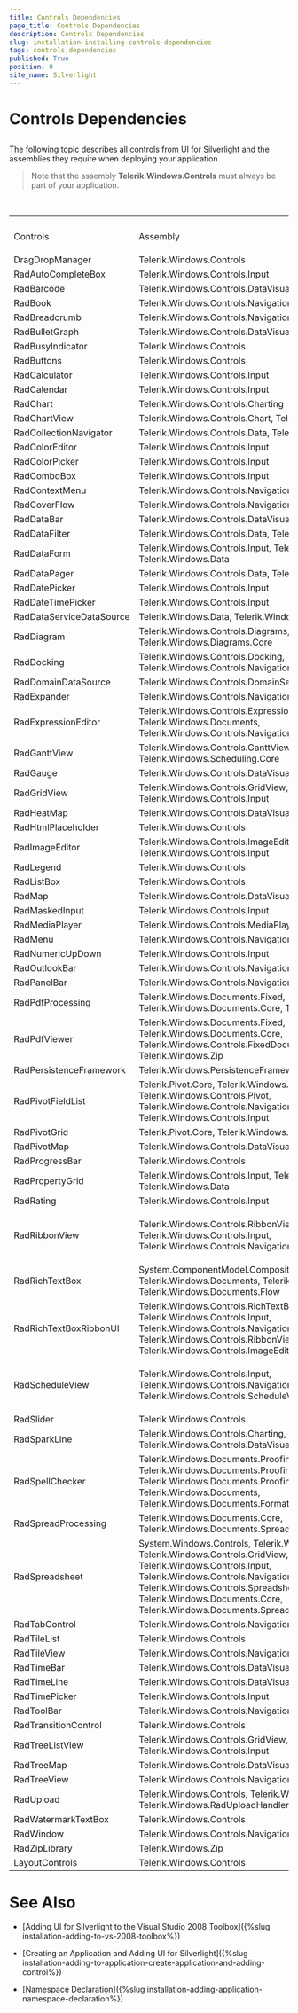 ```yaml
---
title: Controls Dependencies
page_title: Controls Dependencies
description: Controls Dependencies
slug: installation-installing-controls-dependencies
tags: controls,dependencies
published: True
position: 0
site_name: Silverlight
---
```


# Controls Dependencies



## 

The following topic describes all controls from UI for Silverlight and the assemblies they require when deploying your application.

>Note that the assembly __Telerik.Windows.Controls__ must always be part of your application.
<table> <th><tr><td>

Controls</td><td>

Assembly</td></tr></th><tr><td>DragDropManager</td><td>Telerik.Windows.Controls</td></tr><tr><td>RadAutoCompleteBox</td><td>Telerik.Windows.Controls.Input</td></tr><tr><td>RadBarcode</td><td>Telerik.Windows.Controls.DataVisualization, Telerik.Windows.Data</td></tr><tr><td>RadBook</td><td>Telerik.Windows.Controls.Navigation</td></tr><tr><td>RadBreadcrumb</td><td>Telerik.Windows.Controls.Navigation</td></tr><tr><td>RadBulletGraph</td><td>Telerik.Windows.Controls.DataVisualization, Telerik.Windows.Data</td></tr><tr><td>RadBusyIndicator</td><td>Telerik.Windows.Controls</td></tr><tr><td>RadButtons</td><td>Telerik.Windows.Controls</td></tr><tr><td>RadCalculator</td><td>Telerik.Windows.Controls.Input</td></tr><tr><td>RadCalendar</td><td>Telerik.Windows.Controls.Input</td></tr><tr><td>RadChart</td><td>Telerik.Windows.Controls.Charting</td></tr><tr><td>RadChartView</td><td>Telerik.Windows.Controls.Chart, Telerik.Windows.Data</td></tr><tr><td>RadCollectionNavigator</td><td>
			  Telerik.Windows.Controls.Data, Telerik.Windows.Data
			</td></tr><tr><td>RadColorEditor</td><td>Telerik.Windows.Controls.Input</td></tr><tr><td>RadColorPicker</td><td>Telerik.Windows.Controls.Input</td></tr><tr><td>RadComboBox</td><td>Telerik.Windows.Controls.Input</td></tr><tr><td>RadContextMenu</td><td>Telerik.Windows.Controls.Navigation</td></tr><tr><td>RadCoverFlow</td><td>Telerik.Windows.Controls.Navigation</td></tr><tr><td>RadDataBar</td><td>Telerik.Windows.Controls.DataVisualization, Telerik.Windows.Data</td></tr><tr><td>RadDataFilter</td><td>Telerik.Windows.Controls.Data, Telerik.Windows.Data</td></tr><tr><td>RadDataForm</td><td>Telerik.Windows.Controls.Input, Telerik.Windows.Controls.Data, Telerik.Windows.Data</td></tr><tr><td>RadDataPager</td><td>Telerik.Windows.Controls.Data, Telerik.Windows.Data</td></tr><tr><td>RadDatePicker</td><td>Telerik.Windows.Controls.Input</td></tr><tr><td>RadDateTimePicker</td><td>Telerik.Windows.Controls.Input</td></tr><tr><td>RadDataServiceDataSource</td><td>Telerik.Windows.Data, Telerik.Windows.Controls.DataServices</td></tr><tr><td>RadDiagram</td><td>Telerik.Windows.Controls.Diagrams, Telerik.Windows.Diagrams.Core</td></tr><tr><td>RadDocking</td><td>Telerik.Windows.Controls.Docking, Telerik.Windows.Controls.Navigation</td></tr><tr><td>RadDomainDataSource</td><td>Telerik.Windows.Controls.DomainServices, Telerik.Windows.Data</td></tr><tr><td>RadExpander</td><td>Telerik.Windows.Controls.Navigation</td></tr><tr><td>RadExpressionEditor</td><td>Telerik.Windows.Controls.Expressions, Telerik.Windows.Data, Telerik.Windows.Documents, Telerik.Windows.Controls.Navigation</td></tr><tr><td>RadGanttView</td><td>Telerik.Windows.Controls.GanttView, Telerik.Windows.Scheduling.Core</td></tr><tr><td>RadGauge</td><td>Telerik.Windows.Controls.DataVisualization, Telerik.Windows.Data</td></tr><tr><td>RadGridView</td><td>Telerik.Windows.Controls.GridView, Telerik.Windows.Data, Telerik.Windows.Controls.Input</td></tr><tr><td>RadHeatMap</td><td>Telerik.Windows.Controls.DataVisualization, Telerik.Windows.Data</td></tr><tr><td>RadHtmlPlaceholder</td><td>Telerik.Windows.Controls</td></tr><tr><td>RadImageEditor</td><td>Telerik.Windows.Controls.ImageEditor, Telerik.Windows.Controls.Input</td></tr><tr><td>RadLegend</td><td>Telerik.Windows.Controls</td></tr><tr><td>RadListBox</td><td>Telerik.Windows.Controls</td></tr><tr><td>RadMap</td><td>Telerik.Windows.Controls.DataVisualization, Telerik.Windows.Data</td></tr><tr><td>RadMaskedInput</td><td>Telerik.Windows.Controls.Input</td></tr><tr><td>RadMediaPlayer</td><td>Telerik.Windows.Controls.MediaPlayer</td></tr><tr><td>RadMenu</td><td>Telerik.Windows.Controls.Navigation</td></tr><tr><td>RadNumericUpDown</td><td>Telerik.Windows.Controls.Input</td></tr><tr><td>RadOutlookBar</td><td>Telerik.Windows.Controls.Navigation</td></tr><tr><td>RadPanelBar</td><td>Telerik.Windows.Controls.Navigation</td></tr><tr><td>RadPdfProcessing</td><td>Telerik.Windows.Documents.Fixed, Telerik.Windows.Documents.Core, Telerik.Windows.Zip</td></tr><tr><td>RadPdfViewer</td><td>Telerik.Windows.Documents.Fixed, Telerik.Windows.Documents.Core, Telerik.Windows.Controls.FixedDocumentViewers, Telerik.Windows.Zip</td></tr><tr><td>RadPersistenceFramework</td><td>Telerik.Windows.PersistenceFramework</td></tr><tr><td>RadPivotFieldList</td><td>Telerik.Pivot.Core, Telerik.Windows.Controls.PivotFieldList, Telerik.Windows.Controls.Pivot, Telerik.Windows.Controls.Navigation, Telerik.Windows.Controls.Input</td></tr><tr><td>RadPivotGrid</td><td>Telerik.Pivot.Core, Telerik.Windows.Controls.Pivot</td></tr><tr><td>RadPivotMap</td><td>Telerik.Windows.Controls.DataVisualization, Telerik.Windows.Data</td></tr><tr><td>RadProgressBar</td><td>Telerik.Windows.Controls</td></tr><tr><td>RadPropertyGrid</td><td>Telerik.Windows.Controls.Input, Telerik.Windows.Controls.Data, Telerik.Windows.Data</td></tr><tr><td>RadRating</td><td>Telerik.Windows.Controls.Input</td></tr><tr><td>RadRibbonView</td><td>

Telerik.Windows.Controls.RibbonView, Telerik.Windows.Controls.Input, Telerik.Windows.Controls.Navigation</td></tr><tr><td>RadRichTextBox</td><td>System.ComponentModel.Composition, Telerik.Windows.Data, Telerik.Windows.Documents, Telerik.Windows.Documents.Core, Telerik.Windows.Documents.Flow </td></tr><tr><td>RadRichTextBoxRibbonUI</td><td>Telerik.Windows.Controls.RichTextBoxUI, Telerik.Windows.Controls.Input, Telerik.Windows.Controls.Navigation, Telerik.Windows.Controls.RibbonView, Telerik.Windows.Controls.ImageEditor</td></tr><tr><td>RadScheduleView</td><td>

Telerik.Windows.Controls.Input, Telerik.Windows.Controls.Navigation, Telerik.Windows.Controls.ScheduleView, Telerik.Windows.Data</td></tr><tr><td>RadSlider</td><td>Telerik.Windows.Controls</td></tr><tr><td>RadSparkLine</td><td>Telerik.Windows.Controls.Charting, Telerik.Windows.Controls.DataVisualization, Telerik.Windows.Data</td></tr><tr><td>RadSpellChecker</td><td>Telerik.Windows.Documents.Proofing, Telerik.Windows.Documents.Proofing.DataGrid, Telerik.Windows.Documents.Proofing.RadGridView, Telerik.Windows.Documents, Telerik.Windows.Documents.FormatProviders.MsRichTextBoxXaml</td></tr><tr><td>RadSpreadProcessing</td><td>Telerik.Windows.Documents.Core, Telerik.Windows.Documents.Spreadsheet, Telerik.Windows.Maths</td></tr><tr><td>RadSpreadsheet</td><td>System.Windows.Controls, Telerik.Windows.Controls, Telerik.Windows.Controls.GridView, Telerik.Windows.Controls.Input, Telerik.Windows.Controls.Navigation, Telerik.Windows.Controls.Spreadsheet, Telerik.Windows.Data, Telerik.Windows.Documents.Core, Telerik.Windows.Documents.Spreadsheet, Telerik.Windows.Maths</td></tr><tr><td>RadTabControl</td><td>Telerik.Windows.Controls.Navigation</td></tr><tr><td>RadTileList</td><td>Telerik.Windows.Controls</td></tr><tr><td>RadTileView</td><td>Telerik.Windows.Controls.Navigation</td></tr><tr><td>RadTimeBar</td><td>Telerik.Windows.Controls.DataVisualization, Telerik.Windows.Data</td></tr><tr><td>RadTimeLine</td><td>Telerik.Windows.Controls.DataVisualization, Telerik.Windows.Data</td></tr><tr><td>RadTimePicker</td><td>Telerik.Windows.Controls.Input</td></tr><tr><td>RadToolBar</td><td>Telerik.Windows.Controls.Navigation</td></tr><tr><td>RadTransitionControl</td><td>Telerik.Windows.Controls</td></tr><tr><td>RadTreeListView</td><td>Telerik.Windows.Controls.GridView, Telerik.Windows.Data, Telerik.Windows.Controls.Input</td></tr><tr><td>RadTreeMap</td><td>Telerik.Windows.Controls.DataVisualization, Telerik.Windows.Data</td></tr><tr><td>RadTreeView</td><td>Telerik.Windows.Controls.Navigation</td></tr><tr><td>RadUpload</td><td>Telerik.Windows.Controls, Telerik.Windows.Controls.Input and Telerik.Windows.RadUploadHandler on the server-side</td></tr><tr><td>RadWatermarkTextBox</td><td>Telerik.Windows.Controls</td></tr><tr><td>RadWindow</td><td>Telerik.Windows.Controls.Navigation</td></tr><tr><td>RadZipLibrary</td><td>Telerik.Windows.Zip</td></tr><tr><td>LayoutControls</td><td>Telerik.Windows.Controls</td></tr></table>



# See Also

 * [Adding UI for Silverlight to the Visual Studio 2008 Toolbox]({%slug installation-adding-to-vs-2008-toolbox%})

 * [Creating an Application and Adding UI for Silverlight]({%slug installation-adding-to-application-create-application-and-adding-control%})

 * [Namespace Declaration]({%slug installation-adding-application-namespace-declaration%})
